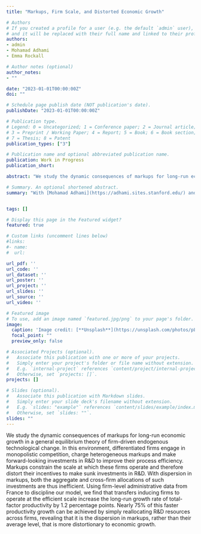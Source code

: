 ```yaml
---
title: "Markups, Firm Scale, and Distorted Economic Growth"

# Authors
# If you created a profile for a user (e.g. the default `admin` user), write the username (folder name) here
# and it will be replaced with their full name and linked to their profile.
authors:
- admin
- Mohamad Adhami
- Emma Rockall

# Author notes (optional)
author_notes:
- ""

date: "2023-01-01T00:00:00Z"
doi: ""

# Schedule page publish date (NOT publication's date).
publishDate: "2023-01-01T00:00:00Z"

# Publication type.
# Legend: 0 = Uncategorized; 1 = Conference paper; 2 = Journal article;
# 3 = Preprint / Working Paper; 4 = Report; 5 = Book; 6 = Book section;
# 7 = Thesis; 8 = Patent
publication_types: ["3"]

# Publication name and optional abbreviated publication name.
publication: Work in Progress
publication_short:

abstract: "We study the dynamic consequences of markups for long-run economic growth in a general equilibrium theory of firm-driven endogenous technological change. In this environment, differentiated firms engage in monopolistic competition, charge heterogeneous markups and make forward-looking investments in R&D to improve their process efficiency. Markups constrain the scale at which these firms operate and therefore distort their incentives to make sunk investments in R&D. With dispersion in markups, both the aggregate and cross-firm allocations of such investments are thus inefficient. Using firm-level administrative data from France to discipline our model, we find that transfers inducing firms to operate at the efficient scale increase the long-run growth rate of total-factor productivity by 1.2 percentage points. Nearly 75% of this faster productivity growth can be achieved by simply reallocating R&D resources across firms, revealing that it is the dispersion in markups, rather than their average level, that is more distortionary to economic growth."

# Summary. An optional shortened abstract.
summary: "With [Mohamad Adhami](https://adhami.sites.stanford.edu/) and Emma Rockall \n\n We study the dynamic consequences of markups for long-run economic growth in a general equilibrium theory of firm-driven endogenous technological change. In this environment, differentiated firms engage in monopolistic competition, charge heterogeneous markups and make forward-looking investments in R&D to improve their process efficiency. Markups constrain the scale at which these firms operate and therefore distort their incentives to make sunk investments in R&D. With dispersion in markups, both the aggregate and cross-firm allocations of such investments are thus inefficient. Using firm-level administrative data from France to discipline our model, we find that transfers inducing firms to operate at the efficient scale increase the long-run growth rate of total-factor productivity by 1.2 percentage points. Nearly 75% of this faster productivity growth can be achieved by simply reallocating R&D resources across firms, revealing that it is the dispersion in markups, rather than their average level, that is more distortionary to economic growth."


tags: []

# Display this page in the Featured widget?
featured: true

# Custom links (uncomment lines below)
#links:
#- name:
#  url:

url_pdf: ''
url_code: ''
url_dataset: ''
url_poster: ''
url_project: ''
url_slides: ''
url_source: ''
url_video: ''

# Featured image
# To use, add an image named `featured.jpg/png` to your page's folder.
image:
  caption: 'Image credit: [**Unsplash**](https://unsplash.com/photos/pLCdAaMFLTE)'
  focal_point: ""
  preview_only: false

# Associated Projects (optional).
#   Associate this publication with one or more of your projects.
#   Simply enter your project's folder or file name without extension.
#   E.g. `internal-project` references `content/project/internal-project/index.md`.
#   Otherwise, set `projects: []`.
projects: []

# Slides (optional).
#   Associate this publication with Markdown slides.
#   Simply enter your slide deck's filename without extension.
#   E.g. `slides: "example"` references `content/slides/example/index.md`.
#   Otherwise, set `slides: ""`.
slides: ""
---
```


We study the dynamic consequences of markups for long-run economic growth in a general equilibrium theory of firm-driven endogenous technological change. In this environment, differentiated firms engage in monopolistic competition, charge heterogeneous markups and make forward-looking investments in R&D to improve their process efficiency. Markups constrain the scale at which these firms operate and therefore distort their incentives to make sunk investments in R&D. With dispersion in markups, both the aggregate and cross-firm allocations of such investments are thus inefficient. Using firm-level administrative data from France to discipline our model, we find that transfers inducing firms to operate at the efficient scale increase the long-run growth rate of total-factor productivity by 1.2 percentage points. Nearly 75% of this faster productivity growth can be achieved by simply reallocating R&D resources across firms, revealing that it is the dispersion in markups, rather than their average level, that is more distortionary to economic growth.
